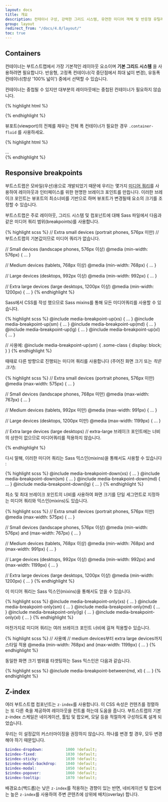 ```yaml
---
layout: docs
title: 개요
description: 컨테이너 구성, 강력한 그리드 시스템, 유연한 미디어 객체 및 반응형 유틸리티 클래스를 포함하여 부트스트랩 프로젝트를 구성하는 컴포넌트 및 옵션.
group: layout
redirect_from: "/docs/4.0/layout/"
toc: true
---
```



## Containers

컨테이너는 부트스트랩에서 가장 기본적인 레이아웃 요소이며 **기본 그리드 시스템** 을 사용하려면 필요합니다. 반응형, 고정폭 컨테이너(각 중단점에서 최대 넓이 변경), 유동폭 컨테이너(항상 '100% 넓이') 중에서 선택할 수 있습니다.

컨테이너는 중첩될 수 있지만 대부분의 레이아웃에는 중첩된 컨테이너가 필요하지 않습니다.

<div class="bd-example">
  <div class="bd-example-container">
    <div class="bd-example-container-header"></div>
    <div class="bd-example-container-sidebar"></div>
    <div class="bd-example-container-body"></div>
  </div>
</div>

{% highlight html %}
<div class="container">
  <!-- 내용은 여기에 -->
</div>
{% endhighlight %}


뷰포트(viewport)의 전체를 채우는 전체 폭 컨테이너가 필요한 경우 `.container-fluid` 를 사용하세요.

<div class="bd-example">
  <div class="bd-example-container bd-example-container-fluid">
    <div class="bd-example-container-header"></div>
    <div class="bd-example-container-sidebar"></div>
    <div class="bd-example-container-body"></div>
  </div>
</div>

{% highlight html %}
<div class="container-fluid">
  ...
</div>
{% endhighlight %}


## Responsive breakpoints

부트스트랩은 모바일(우선)용으로 개발되었기 때문에 우리는 몇가지 [미디어 쿼리](https://developer.mozilla.org/en-US/docs/Web/CSS/Media_Queries/Using_media_queries)를 사용하여 레이아웃과 인터페이스를 위한 현명한 브레이크 포인트를 만듭니다. 이러한 브레이크 포인트는 뷰포트의 최소너비를 기반으로 하며 뷰포트가 변경될때 요소의 크기를 조정할 수 있습니다.

부트스트랩은 주로 레이아웃, 그리드 시스템 및 컴포넌트에 대해 Sass 파일에서 다음과 같은 미디어 쿼리 범위(breakpoints)를 사용합니다.

{% highlight scss %}
// Extra small devices (portrait phones, 576px 미만)
// 부트스트랩의 기본값이므로 미디어 쿼리가 없습니다.

// Small devices (landscape phones, 576px 이상)
@media (min-width: 576px) { ... }

// Medium devices (tablets, 768px 이상)
@media (min-width: 768px) { ... }

// Large devices (desktops, 992px 이상)
@media (min-width: 992px) { ... }

// Extra large devices (large desktops, 1200px 이상)
@media (min-width: 1200px) { ... }
{% endhighlight %}

Sass에서 CSS를 작성 했으므로 Sass mixins를 통해 모든 미디어쿼리를 사용할 수 있습니다.

{% highlight scss %}
@include media-breakpoint-up(xs) { ... }
@include media-breakpoint-up(sm) { ... }
@include media-breakpoint-up(md) { ... }
@include media-breakpoint-up(lg) { ... }
@include media-breakpoint-up(xl) { ... }

// 사용예:
@include media-breakpoint-up(sm) {
  .some-class {
    display: block;
  }
}
{% endhighlight %}

때때로 다른 방향으로 진행되는 미디어 쿼리를 사용합니다 (주어진 화면 크기 또는 *작은 크기*):

{% highlight scss %}
// Extra small devices (portrait phones, 576px 미만)
@media (max-width: 575px) { ... }

// Small devices (landscape phones, 768px 미만)
@media (max-width: 767px) { ... }

// Medium devices (tablets, 992px 미만)
@media (max-width: 991px) { ... }

// Large devices (desktops, 1200px 미만)
@media (max-width: 1199px) { ... }

// Extra large devices (large desktops)
// extra-large 브레이크 포인트에는 너비의 상한이 없으므로 미디어쿼리를 적용하지 않습니다.

{% endhighlight %}

다시 말해, 이러한 미디어 쿼리는 Sass 믹스인(mixins)을 통해서도 사용할 수 있습니다 :

{% highlight scss %}
@include media-breakpoint-down(xs) { ... }
@include media-breakpoint-down(sm) { ... }
@include media-breakpoint-down(md) { ... }
@include media-breakpoint-down(lg) { ... }
{% endhighlight %}

최소 및 최대 브레이크 포인트의 너비를 사용하여 화면 크기를 단일 세그먼트로 지정하는 미디어 쿼리와 믹스인(mixins)도 있습니다.

{% highlight scss %}
// Extra small devices (portrait phones, 576px 미만)
@media (max-width: 575px) { ... }

// Small devices (landscape phones, 576px 이상)
@media (min-width: 576px) and (max-width: 767px) { ... }

// Medium devices (tablets, 768px 이상)
@media (min-width: 768px) and (max-width: 991px) { ... }

// Large devices (desktops, 992px 이상)
@media (min-width: 992px) and (max-width: 1199px) { ... }

// Extra large devices (large desktops, 1200px 이상)
@media (min-width: 1200px) { ... }
{% endhighlight %}


이 미디어 쿼리는 Sass 믹스인(mixins)을 통해서도 얻을 수 있습니다.

{% highlight scss %}
@include media-breakpoint-only(xs) { ... }
@include media-breakpoint-only(sm) { ... }
@include media-breakpoint-only(md) { ... }
@include media-breakpoint-only(lg) { ... }
@include media-breakpoint-only(xl) { ... }
{% endhighlight %}

마찬가지로 미디어 쿼리는 여러 브레이크 포인트 너비에 걸쳐 적용할수 있습니다.

{% highlight scss %}
// 사용예
// medium devices부터 extra large devices까지 스타일 적용
@media (min-width: 768px) and (max-width: 1199px) { ... }
{% endhighlight %}

동일한 화면 크기 범위를 타겟팅하는 Sass 믹스인은 다음과 같습니다.

{% highlight scss %}
@include media-breakpoint-between(md, xl) { ... }
{% endhighlight %}

## Z-index

여러 부트스트랩 컴포넌트는 `z-index`를 사용합니다. 이 CSS 속성은 컨텐츠를 정렬하는 또 다른 축을 제공하여 레이아웃을 컨트롤 하는데 도움을 줍니다.  부트스트랩의 기본 z-index 스케일은 네이게이션, 툴팁 및 팝오버, 모달 등을 적절하게 구성하도록 설계 되었습니다.

우리는 이 설정값의 커스터마이징을 권장하지 않습니다. 하나를 변경 할 경우, 모두 변경해야 하기 때문입니다.

```scss
$zindex-dropdown:          1000 !default;
$zindex-fixed:             1030 !default;
$zindex-sticky:            1030 !default;
$zindex-modal-backdrop:    1040 !default;
$zindex-modal:             1050 !default;
$zindex-popover:           1060 !default;
$zindex-tooltip:           1070 !default;
```

배경요소(백드롭)는 낮은 `z-index`를 적용하는 경향이 있는 반면, 네비게이션 및 팝오버는 높은 `z-index`를 사용하여 주변 콘텐츠에 상위에 배치(overlay) 합니다.
